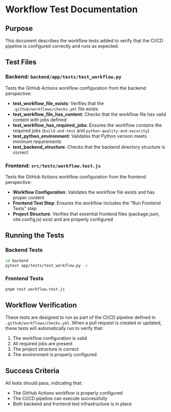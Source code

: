 # Workflow Test Documentation

## Purpose

This document describes the workflow tests added to verify that the CI/CD pipeline is configured correctly and runs as expected.

## Test Files

### Backend: `backend/app/tests/test_workflow.py`

Tests the GitHub Actions workflow configuration from the backend perspective:

- **test_workflow_file_exists**: Verifies that the `.github/workflows/checks.yml` file exists
- **test_workflow_file_has_content**: Checks that the workflow file has valid content with jobs defined
- **test_workflow_has_required_jobs**: Ensures the workflow contains the required jobs (`build-and-test` and `python-quality-and-security`)
- **test_python_environment**: Validates that Python version meets minimum requirements
- **test_backend_structure**: Checks that the backend directory structure is correct

### Frontend: `src/tests/workflow.test.js`

Tests the GitHub Actions workflow configuration from the frontend perspective:

- **Workflow Configuration**: Validates the workflow file exists and has proper content
- **Frontend Test Step**: Ensures the workflow includes the "Run Frontend Tests" step
- **Project Structure**: Verifies that essential frontend files (package.json, vite.config.js) exist and are properly configured

## Running the Tests

### Backend Tests

```bash
cd backend
pytest app/tests/test_workflow.py -v
```

### Frontend Tests

```bash
pnpm test workflow.test.js
```

## Workflow Verification

These tests are designed to run as part of the CI/CD pipeline defined in `.github/workflows/checks.yml`. When a pull request is created or updated, these tests will automatically run to verify that:

1. The workflow configuration is valid
2. All required jobs are present
3. The project structure is correct
4. The environment is properly configured

## Success Criteria

All tests should pass, indicating that:
- The GitHub Actions workflow is properly configured
- The CI/CD pipeline can execute successfully
- Both backend and frontend test infrastructure is in place
